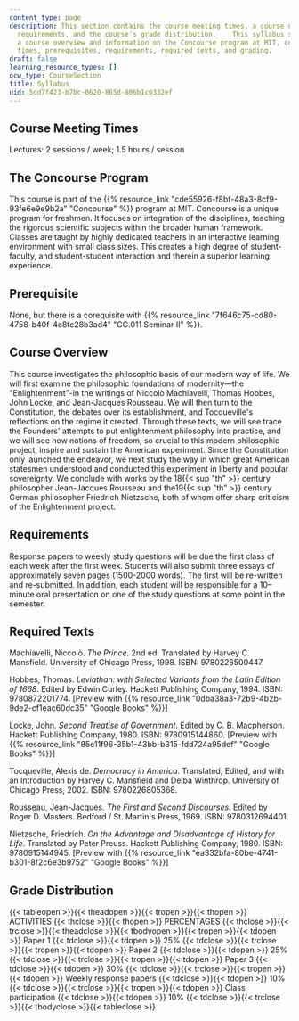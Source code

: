 ```yaml
---
content_type: page
description: This section contains the course meeting times, a course overview, course
  requirements, and the course's grade distribution.    This syllabus section provides
  a course overview and information on the Concourse program at MIT, course meeting
  times, prerequisites, requirements, required texts, and grading.
draft: false
learning_resource_types: []
ocw_type: CourseSection
title: Syllabus
uid: 5dd7f423-b7bc-0620-865d-806b1c0332ef
---
```

## Course Meeting Times

Lectures: 2 sessions / week; 1.5 hours / session

## The Concourse Program

This course is part of the {{% resource_link "cde55926-f8bf-48a3-8cf9-93fe6e9e9b2a" "Concourse" %}} program at MIT. Concourse is a unique program for freshmen. It focuses on integration of the disciplines, teaching the rigorous scientific subjects within the broader human framework. Classes are taught by highly dedicated teachers in an interactive learning environment with small class sizes. This creates a high degree of student-faculty, and student-student interaction and therein a superior learning experience.

## Prerequisite

None, but there is a corequisite with {{% resource_link "7f646c75-cd80-4758-b40f-4c8fc28b3ad4" "CC.011 Seminar II" %}}.

## Course Overview

This course investigates the philosophic basis of our modern way of life. We will first examine the philosophic foundations of modernity—the "Enlightenment"-in the writings of Niccolò Machiavelli, Thomas Hobbes, John Locke, and Jean-Jacques Rousseau. We will then turn to the Constitution, the debates over its establishment, and Tocqueville's reflections on the regime it created. Through these texts, we will see trace the Founders' attempts to put enlightenment philosophy into practice, and we will see how notions of freedom, so crucial to this modern philosophic project, inspire and sustain the American experiment. Since the Constitution only launched the endeavor, we next study the way in which great American statesmen understood and conducted this experiment in liberty and popular sovereignty. We conclude with works by the 18{{< sup "th" >}} century philosopher Jean-Jacques Rousseau and the19{{< sup "th" >}} century German philosopher Friedrich Nietzsche, both of whom offer sharp criticism of the Enlightenment project.

## Requirements

Response papers to weekly study questions will be due the first class of each week after the first week. Students will also submit three essays of approximately seven pages (1500-2000 words). The first will be re-written and re-submitted. In addition, each student will be responsible for a 10–minute oral presentation on one of the study questions at some point in the semester.

## Required Texts

Machiavelli, Niccolò. *The Prince.* 2nd ed. Translated by Harvey C. Mansfield. University of Chicago Press, 1998. ISBN: 9780226500447.

Hobbes, Thomas. *Leviathan: with Selected Variants from the Latin Edition of 1668*. Edited by Edwin Curley. Hackett Publishing Company, 1994. ISBN: 9780872201774. \[Preview with {{% resource_link "0dba38a3-72b9-4b2b-9de2-cf1eac60dc35" "Google Books" %}}\]

Locke, John. *Second Treatise of Government*. Edited by C. B. Macpherson. Hackett Publishing Company, 1980. ISBN: 9780915144860. \[Preview with {{% resource_link "85e11f96-35b1-43bb-b315-fdd724a95def" "Google Books" %}}\]

Tocqueville, Alexis de. *Democracy in America*. Translated, Edited, and with an Introduction by Harvey C. Mansfield and Delba Winthrop. University of Chicago Press, 2002. ISBN: 9780226805368.

Rousseau, Jean-Jacques. *The First and Second Discourses*. Edited by Roger D. Masters. Bedford / St. Martin's Press, 1969. ISBN: 9780312694401.

Nietzsche, Friedrich. *On the Advantage and Disadvantage of History for Life*. Translated by Peter Preuss. Hackett Publishing Company, 1980. ISBN: 9780915144945. \[Preview with {{% resource_link "ea332bfa-80be-4741-b301-8f2c6e3b9752" "Google Books" %}}\]

## Grade Distribution

{{< tableopen >}}{{< theadopen >}}{{< tropen >}}{{< thopen >}}
ACTIVITIES
{{< thclose >}}{{< thopen >}}
PERCENTAGES
{{< thclose >}}{{< trclose >}}{{< theadclose >}}{{< tbodyopen >}}{{< tropen >}}{{< tdopen >}}
Paper 1
{{< tdclose >}}{{< tdopen >}}
25%
{{< tdclose >}}{{< trclose >}}{{< tropen >}}{{< tdopen >}}
Paper 2
{{< tdclose >}}{{< tdopen >}}
25%
{{< tdclose >}}{{< trclose >}}{{< tropen >}}{{< tdopen >}}
Paper 3
{{< tdclose >}}{{< tdopen >}}
30%
{{< tdclose >}}{{< trclose >}}{{< tropen >}}{{< tdopen >}}
Weekly response papers
{{< tdclose >}}{{< tdopen >}}
10%
{{< tdclose >}}{{< trclose >}}{{< tropen >}}{{< tdopen >}}
Class participation
{{< tdclose >}}{{< tdopen >}}
10%
{{< tdclose >}}{{< trclose >}}{{< tbodyclose >}}{{< tableclose >}}
